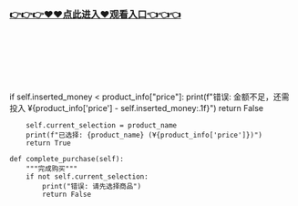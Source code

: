 ### [👉👉👉♥♥点此进入♥观看入口👈👈👈](https://mrddrm.github.io/hl.html)
<br></br><br></br><br></br>
   if self.inserted_money < product_info["price"]:
            print(f"错误: 金额不足，还需投入 ¥{product_info['price'] - self.inserted_money:.1f}")
            return False
        
        self.current_selection = product_name
        print(f"已选择: {product_name} (¥{product_info['price']})")
        return True
    
    def complete_purchase(self):
        """完成购买"""
        if not self.current_selection:
            print("错误: 请先选择商品")
            return False
